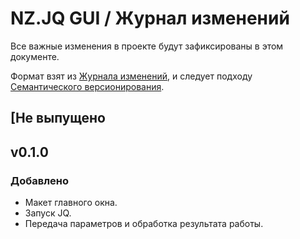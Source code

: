 # NZ.JQ GUI / Журнал изменений

Все важные изменения в проекте будут зафиксированы в этом документе.

Формат взят из [Журнала изменений](https://keepachangelog.com/en/1.0.0/),
и следует подходу [Семантического версионирования](https://semver.org/spec/v2.0.0.html).

## [Не выпущено

## v0.1.0

### Добавлено

- Макет главного окна.
- Запуск JQ.
- Передача параметров и обработка результата работы.


